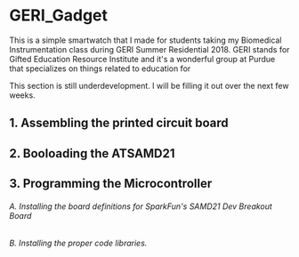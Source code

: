 # GERI_Gadget
This is a simple smartwatch that I made for students taking my Biomedical Instrumentation class during GERI Summer Residential 2018. GERI stands for Gifted Education Resource Institute and it's a wonderful group at Purdue that specializes on things related to education for

This section is still underdevelopment. I will be filling it out over the next few weeks.

## 1. Assembling the printed circuit board

## 2. Booloading the ATSAMD21

## 3. Programming the Microcontroller
###### A. Installing the board definitions for SparkFun's SAMD21 Dev Breakout Board
###### B. Installing the proper code libraries.

